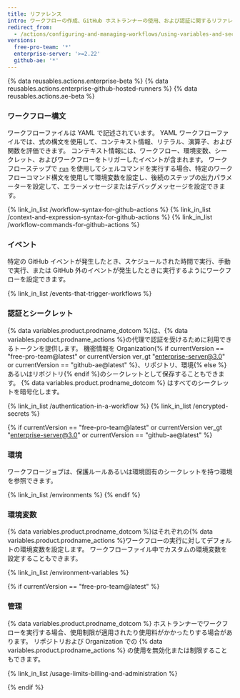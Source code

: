 ```yaml
---
title: リファレンス
intro: ワークフローの作成、GitHub ホストランナーの使用、および認証に関するリファレンスドキュメント。
redirect_from:
  - /actions/configuring-and-managing-workflows/using-variables-and-secrets-in-a-workflow
versions:
  free-pro-team: '*'
  enterprise-server: '>=2.22'
  github-ae: '*'
---
```


{% data reusables.actions.enterprise-beta %}
{% data reusables.actions.enterprise-github-hosted-runners %}
{% data reusables.actions.ae-beta %}

### ワークフロー構文

ワークフローファイルは YAML で記述されています。 YAML ワークフローファイルでは、式の構文を使用して、コンテキスト情報、リテラル、演算子、および関数を評価できます。 コンテキスト情報には、ワークフロー、環境変数、シークレット、およびワークフローをトリガーしたイベントが含まれます。 ワークフローステップで [`run`](/actions/reference/workflow-syntax-for-github-actions#jobsjob_idstepsrun) を使用してシェルコマンドを実行する場合、特定のワークフローコマンド構文を使用して環境変数を設定し、後続のステップの出力パラメーターを設定して、エラーメッセージまたはデバッグメッセージを設定できます。

{% link_in_list /workflow-syntax-for-github-actions %}
{% link_in_list /context-and-expression-syntax-for-github-actions %}
{% link_in_list /workflow-commands-for-github-actions %}

### イベント

特定の GitHub イベントが発生したとき、スケジュールされた時間で実行、手動で実行、または GitHub 外のイベントが発生したときに実行するようにワークフローを設定できます。

{% link_in_list /events-that-trigger-workflows %}

### 認証とシークレット

{% data variables.product.prodname_dotcom %}は、{% data variables.product.prodname_actions %}の代理で認証を受けるために利用できるトークンを提供します。 機密情報を Organization{% if currentVersion == "free-pro-team@latest" or currentVersion ver_gt "enterprise-server@3.0" or currentVersion == "github-ae@latest" %}、リポジトリ、環境{% else %}あるいはリポジトリ{% endif %}のシークレットとして保存することもできます。 {% data variables.product.prodname_dotcom %} はすべてのシークレットを暗号化します。

{% link_in_list /authentication-in-a-workflow %}
{% link_in_list /encrypted-secrets %}

{% if currentVersion == "free-pro-team@latest" or currentVersion ver_gt "enterprise-server@3.0" or currentVersion == "github-ae@latest" %}
### 環境

ワークフロージョブは、保護ルールあるいは環境固有のシークレットを持つ環境を参照できます。

{% link_in_list /environments %}
{% endif %}

### 環境変数

{% data variables.product.prodname_dotcom %}はそれぞれの{% data variables.product.prodname_actions %}ワークフローの実行に対してデフォルトの環境変数を設定します。 ワークフローファイル中でカスタムの環境変数を設定することもできます。

{% link_in_list /environment-variables %}

{% if currentVersion == "free-pro-team@latest" %}
### 管理

{% data variables.product.prodname_dotcom %} ホストランナーでワークフローを実行する場合、使用制限が適用されたり使用料がかかったりする場合があります。 リポジトリおよび Organization での {% data variables.product.prodname_actions %} の使用を無効化または制限することもできます。

{% link_in_list /usage-limits-billing-and-administration %}

{% endif %}
